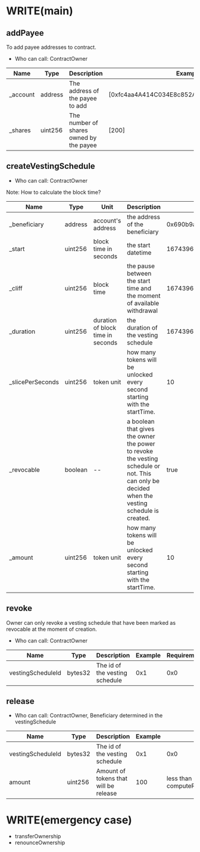 # WRITE(main)

## addPayee
To add payee addresses to contract.

- Who can call: ContractOwner

|Name|Type|Description|Example|Default|
|--- |---|---|---|---|
|_account|address|The address of the payee to add|[0xfc4aa4A414C034E8c852A9E2fA967f82F7D52B90]|N/A|
|_shares|uint256|The number of shares owned by the payee|[200]|N/A|

## createVestingSchedule

- Who can call: ContractOwner

Note: How to calculate the block time?

|Name|Type|Unit|Description|Example|Requirement|
|---|---|---|---|---|---|
|_beneficiary|address|account's address|the address of the beneficiary|0x690b9a9e9aa1c9db991c7721a92d351db4fac990|N/A|
|_start|uint256|block time in seconds|the start datetime|1674396730(January 22, 2023 2:12:10 PM)|N/A|
|_cliff|uint256|block time|the pause between the start time and the moment of available withdrawal|1674396730|N/A|
|_duration|uint256|duration of block time in seconds|the duration of the vesting schedule|1674396730|> 0|
|_slicePerSeconds|uint256|token unit|how many tokens will be unlocked every second starting with the startTime.|10|>= 1|
|_revocable|boolean|--|a boolean that gives the owner the power to revoke the vesting schedule or not. This can only be decided when the vesting schedule is created.|true|false|
|_amount|uint256|token unit|how many tokens will be unlocked every second starting with the startTime.|10|less than getWithdrawableAmount() AND > 0|

## revoke

Owner can only revoke a vesting schedule that have been marked as revocable at the moment of creation.

- Who can call: ContractOwner

|Name|Type|Description|Example|Requirement|
|---|---|---|---|---|
|vestingScheduleId|bytes32|The id of the vesting schedule|0x1|0x0|

## release

- Who can call: ContractOwner, Beneficiary determined in the vestingSchedule

|Name|Type|Description|Example|Default|
|---|---|---|---|---|
|vestingScheduleId|bytes32|The id of the vesting schedule|0x1|0x0|
|amount|uint256|Amount of tokens that will be release|100|less than computeReleasableAmount()|

# WRITE(emergency case)
- transferOwnership
- renounceOwnership


